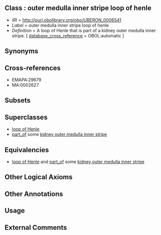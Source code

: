 
## Class : outer medulla inner stripe loop of henle

 * *IRI* = http://purl.obolibrary.org/obo/UBERON_0006541
 * *Label* = outer medulla inner stripe loop of henle
 * *Definition* = A loop of Henle that is part of a kidney outer medulla inner stripe. [ [database_cross_reference](../../ef/oboInOwl#hasDbXref.md) = OBOL:automatic ]

## Synonyms


## Cross-references

 * EMAPA:29679
 * MA:0002627

## Subsets


## Superclasses

 * [loop of Henle](../../UBERON/88/UBERON_0001288.md)
 * [part_of](../../BFO/50/BFO_0000050.md) some [kidney outer medulla inner stripe](../../UBERON/01/UBERON_0004201.md)

## Equivalencies

 * [loop of Henle](../../UBERON/88/UBERON_0001288.md) and [part_of](../../BFO/50/BFO_0000050.md) some [kidney outer medulla inner stripe](../../UBERON/01/UBERON_0004201.md)

## Other Logical Axioms


## Other Annotations


## Usage


## External Comments

